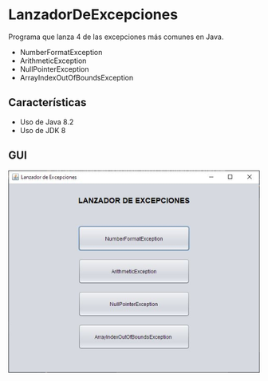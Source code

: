 # LanzadorDeExcepciones

Programa que lanza 4 de las excepciones más comunes en Java.

* NumberFormatException
* ArithmeticException
* NullPointerException
* ArrayIndexOutOfBoundsException

## Características

* Uso de Java 8.2
* Uso de JDK 8

## GUI

![Lanzador de Excepciones](Image.JPG)
